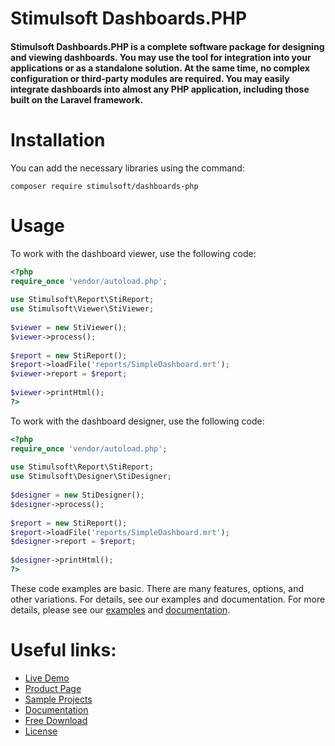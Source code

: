 # Stimulsoft Dashboards.PHP

#### Stimulsoft Dashboards.PHP is a complete software package for designing and viewing dashboards. You may use the tool for integration into your applications or as a standalone solution. At the same time, no complex configuration or third-party modules are required. You may easily integrate dashboards into almost any PHP application, including those built on the Laravel framework.

# Installation
You can add the necessary libraries using the command:
```
composer require stimulsoft/dashboards-php
```

# Usage
To work with the dashboard viewer, use the following code:
```php
<?php
require_once 'vendor/autoload.php';
 
use Stimulsoft\Report\StiReport;
use Stimulsoft\Viewer\StiViewer;
 
$viewer = new StiViewer();
$viewer->process();
 
$report = new StiReport();
$report->loadFile('reports/SimpleDashboard.mrt'); 
$viewer->report = $report;
 
$viewer->printHtml();
?>
```

To work with the dashboard designer, use the following code:
```php
<?php
require_once 'vendor/autoload.php';
 
use Stimulsoft\Report\StiReport;
use Stimulsoft\Designer\StiDesigner;
 
$designer = new StiDesigner();
$designer->process();
 
$report = new StiReport();
$report->loadFile('reports/SimpleDashboard.mrt'); 
$designer->report = $report;
 
$designer->printHtml();
?>
```

These code examples are basic. There are many features, options, and other variations. For details, see our examples and documentation. For more details, please see our [examples](https://github.com/stimulsoft/Samples-Dashboards.PHP) and [documentation](https://www.stimulsoft.com/en/documentation/online/programming-manual/reports_and_dashboards_for_php.htm).

# Useful links:
* [Live Demo](http://demo.stimulsoft.com/#Js)
* [Product Page](https://www.stimulsoft.com/en/products/dashboards-php)
* [Sample Projects](https://github.com/stimulsoft/Samples-Dashboards.PHP)
* [Documentation](https://www.stimulsoft.com/en/documentation/online/programming-manual/reports_and_dashboards_for_php.htm)
* [Free Download](https://www.stimulsoft.com/en/downloads)
* [License](LICENSE.md)
